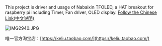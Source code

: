 This project is driver and usage of Nabaixin TFOLED, a HAT breakout for raspberry pi including Timer, Fan driver, OLED display.
[Follow the Chinese Link(中文说明)](https://www.jianshu.com/p/0bcf3dde7048)

![IMG2940.JPG](https://upload-images.jianshu.io/upload_images/24088362-3d77a28a670af95d.JPG?imageMogr2/auto-orient/strip|imageView2/2/w/1200/format/webp)



唯一官方淘宝店：[https://keliu.taobao.com/](https://keliu.taobao.com/)
